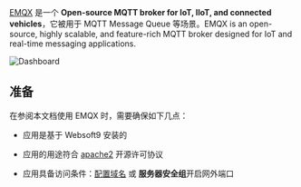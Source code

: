 [EMQX](https://www.emqx.io/) 是一个 **Open-source MQTT broker for IoT, IIoT, and connected vehicles**，它被用于 MQTT Message Queue  等场景。EMQX is an open-source, highly scalable, and feature-rich MQTT broker designed for IoT and real-time messaging applications. 


![Dashboard](https://libs.websoft9.com/Websoft9/DocsPicture/zh/emqx/emqx-gui-websoft9.png)


## 准备

在参阅本文档使用 EMQX 时，需要确保如下几点：

- 应用是基于 Websoft9 安装的

- 应用的用途符合 [apache2](https://opensource.org/licenses/Apache-2.0) 开源许可协议

- 应用具备访问条件：[配置域名](./guide/appsetdomain) 或 **服务器安全组**开启网外端口